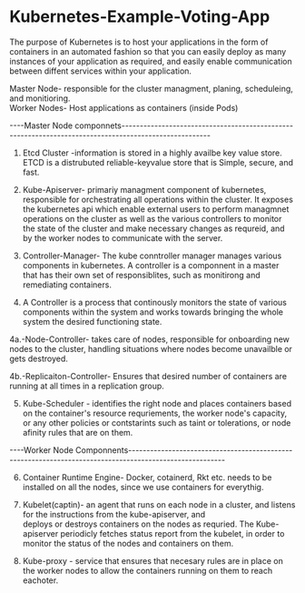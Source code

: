 # Kubernetes-Example-Voting-App

The purpose of Kubernetes is to host your applications in the form of containers in an automated fashion so that you can easily 
deploy as many instances of your application as required, and easily enable communication between diffent services within your 
application. 

Master Node- responsible for the cluster managment, planing, scheduleing, and monitioring.         
Worker Nodes- Host applications as containers (inside Pods)

----Master Node componnets------------------------------------------------------------------------------------------------------
1. Etcd Cluster -information is stored in a highly availbe key value store. 
               ETCD is a distrubuted reliable-keyvalue store that is Simple, secure, and fast. 

2. Kube-Apiserver- primariy managment component of kubernetes, responsible for orchestrating all operations within the cluster. It
                exposes the kubernetes api which enable external users to perform managmnet operations on the cluster as well as the 
                various controllers to monitor the state of the cluster and make necessary changes as requreid, and by the worker nodes 
                to communicate with the server. 

3. Controller-Manager- The kube conntroller manager manages various components in kubernetes. 
   A controller is a componnent in a master that has their own set of responsiblites, such as monitirong and remediating
   containers. 

4. A Controller is a process that continously monitors the state of various components within the system 
    and works towards bringing the whole system the desired functioning state.    
    
 4a.-Node-Controller- takes care of nodes, responsible for onboarding new nodes to the cluster, handling situations where
                    nodes become unavailble or gets destroyed. 
                    
 4b.-Replicaiton-Controller- Ensures that desired number of containers are running at all times in a replication group. 

5. Kube-Scheduler - identifies the right node and places containers based on the container's resource requriements, the worker 
                 node's capacity, or any other policies or contstarints such as taint or tolerations, or  node afinity rules that
                 are on them. 
                 
----Worker Node Componnents--------------------------------------------------------------------------------------------------------

6. Container Runtime Engine- Docker, cotainerd, Rkt etc. needs to be installed on all the nodes, since we use containers for everythig. 


7. Kubelet(captin)- an agent that runs on each node in a cluster, and listens for the instructions from the kube-apiserver, and        
                 deploys or destroys containers on the nodes as requried. The Kube-apiserver periodicly fetches status 
                 report from the kubelet, in order to monitor the status of the nodes and containers on them. 

8. Kube-proxy - service that ensures that necesary rules are in place on the worker nodes to allow the containers running on them
                to reach eachoter. 
